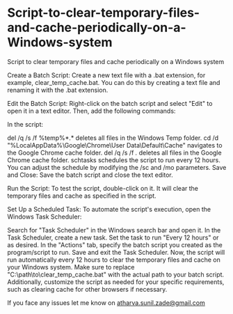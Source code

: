 # Script-to-clear-temporary-files-and-cache-periodically-on-a-Windows-system
Script to clear temporary files and cache periodically on a Windows system

Create a Batch Script:
Create a new text file with a .bat extension, for example, clear_temp_cache.bat. You can do this by creating a text file and renaming it with the .bat extension.

Edit the Batch Script:
Right-click on the batch script and select "Edit" to open it in a text editor. Then, add the following commands:

In the script:

del /q /s /f %temp%\*.* deletes all files in the Windows Temp folder.
cd /d "%LocalAppData%\Google\Chrome\User Data\Default\Cache" navigates to the Google Chrome cache folder.
del /q /s /f *.* deletes all files in the Google Chrome cache folder.
schtasks schedules the script to run every 12 hours. You can adjust the schedule by modifying the /sc and /mo parameters.
Save and Close:
Save the batch script and close the text editor.

Run the Script:
To test the script, double-click on it. It will clear the temporary files and cache as specified in the script.

Set Up a Scheduled Task:
To automate the script's execution, open the Windows Task Scheduler:

Search for "Task Scheduler" in the Windows search bar and open it.
In the Task Scheduler, create a new task.
Set the task to run "Every 12 hours" or as desired.
In the "Actions" tab, specify the batch script you created as the program/script to run.
Save and exit the Task Scheduler.
Now, the script will run automatically every 12 hours to clear the temporary files and cache on your Windows system. Make sure to replace "C:\path\to\clear_temp_cache.bat" with the actual path to your batch script. Additionally, customize the script as needed for your specific requirements, such as clearing cache for other browsers if necessary.

If you face any issues let me know on atharva.sunil.zade@gmail.com
